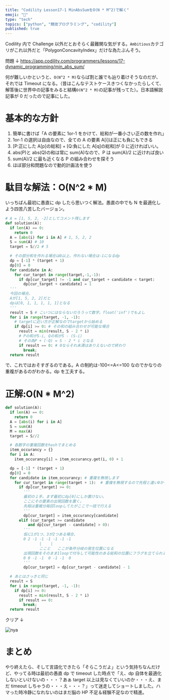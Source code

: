 ```yaml
---
title: "Codility Lesson17-1 MinAbsSumをO(N * M^2)で解く"
emoji: "🦊"
type: "tech"
topics: ["python", "競技プログラミング", "codility"]
published: true
---
```


Codility 内で Challenge 以外だとおそらく最難関な気がする。`Ambitious`カテゴリがこれ以外だと「PolygonConcavityIndex」だけな為たぶんそう。

問題 ↓
https://app.codility.com/programmers/lessons/17-dynamic_programming/min_abs_sum/

何が難しいかというと、`O(N^2 * M)`ならば割と誰でも辿り着けそうなのだが、それでは Timeout になる。（昔はこんなテストケースきつくなかったらしくて、解答後に世界中の記事をみると結構`O(N^2 * M)`の記事が残ってた）。日本語解説記事が 0 だったので記事にした。

# 基本的な方針

1. 簡単に書けば「A の要素に 1or-1 をかけて、総和が一番小さい正の数を作れ」
2. 1or-1 の選択は自由なので、全ての A の要素 A[i]は正にも負にもできる
3. [P:正にした A[p]の総和] + [Q:負にした A[q]の総和]が 0 に近ければいい。
4. abs(P)と abs(Q)の和は常に sum(A)なので、P は sum(A)/2 に近ければ良い
5. sum(A)/2 に最も近くなる P の組み合わせを探そう
6. ほぼ部分和問題なので動的計画法を使う

# 駄目な解法：O(N^2 \* M)

いっちばん最初に愚直に dp したら思いつく解法。愚直の中でも N を最適化しよう四苦八苦したバージョン。

```python
# A = [1, 5, 2, -2]としてコメント残します
def solution(A):
  if len(A) == 0:
    return 0
  A = [abs(i) for i in A] # 1, 5, 2, 2
  S = sum(A) # 10
  target = S//2 # 5

  # その部分和を作れる場合は0以上、作れない場合は-1になるdp
  dp = [-1] * (target + 1)
  dp[0] = 0
  for candidate in A:
    for cur_target in range(target,-1,-1):
      if dp[cur_target] != -1 and cur_target + candidate < target:
        dp[cur_target + candidate] = 1
  '''
  今回の場合、
  Aが[1, 5, 2, 2]だと
  dpは[0, 1, 1, 1, 1, 1]となる
  '''
  result = S # こいつにはならないだろうって数字。float('inf')でもよし
  for i in range(target, -1, -1):
    # targetに近い方が正解なのでtargetから始める
    if dp[i] >= 0: # その和の組み合わせが可能な場合
      result = min(result, S - 2 * i)
      # Pの和がS-i, Qの和がS - (S-i)
      # その為P + (-Q) = S - 2 * i となる
      if result == 0: # 0ならそれ未満はありえないので終わり
        break;
  return result
```

で、これではおそすぎるのである。A の制約は-100<=A<=100 なのでかなりの重複があるのがわかる。dp を工夫する。

# 正解:O(N \* M^2)

```python
def solution(A):
  if len(A) == 0:
    return 0
  A = [abs(i) for i in A]
  S = sum(A)
  M = max(A)
  target = S//2

  # 各数字の重複回数をhashでまとめる
  item_occurancy = {}
  for i in A:
    item_occurancy[i] = item_occurancy.get(i, 0) + 1

  dp = [-1] * (target + 1)
  dp[0] = 0
  for candidate in item_occurancy: # 重複を無視します
    for cur_target in range(target + 1):  # 重複を無視するので先程と違い0から。
      if dp[cur_target] >= 0:
	    '''
        最初の１手。まず最初にdp[0]にしか置けない。
		ここにその要素の出現回数を置く。
		先程は重複分毎回loopしてたがここで一括で行える
		'''
        dp[cur_target] = item_occurancy[candidate]
      elif (cur_target >= candidate
          and dp[cur_target - candidate] > 0):
        '''
        仮に1が1つ、3が2つある場合、
        0 2 -1 -1 -1 -1 -1 -1
               |    |
               ここと   ここが条件分岐の発生位置になる
		出現回数をそのまま1loopで付与して可能性のある総和の位置にフラグを立てられる。
        0 0 -1 -1  0 -1 -1  0
        '''
        dp[cur_target] = dp[cur_target - candidate] - 1

  # あとはさっきと同じ
  result = S
  for i in range(target, -1, -1):
    if dp[i] >= 0:
      result = min(result, S - 2 * i)
      if result == 0:
        break;
  return result
```

クリア ↓

![nya](https://storage.googleapis.com/zenn-user-upload/fkuwhqipnz63f8t4dehe2nmebj3a)

# まとめ

やり終えたら、そして言語化できたら「そらこうだよ」という気持ちなんだけど、やってる時は最初の愚直 dp で timeout した時点で「え、dp 自体を最適化しないといけないの・・・？あぁ target 以上は見なくていいのか・・・え、まだ timeout しちゃうの・・・え・・・？」って迷走してショートしました。ハマった時冷静になれないのはまだ脳の HP 不足＆経験不足なので精進。
